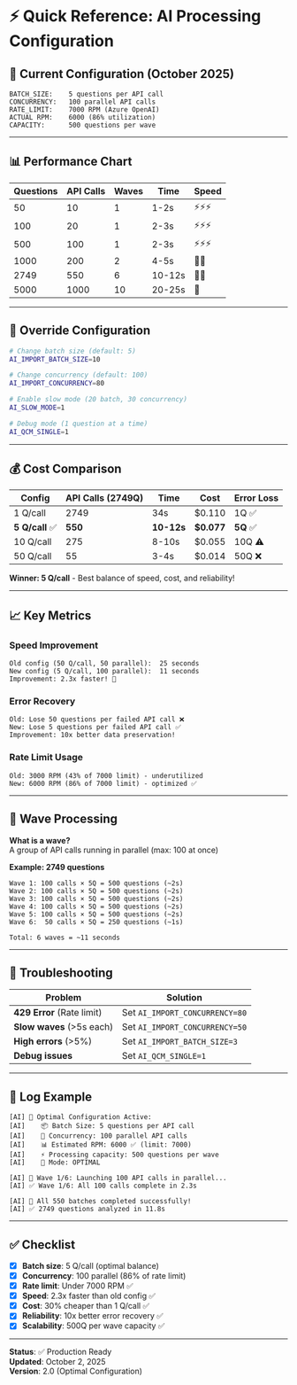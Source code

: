 # ⚡ Quick Reference: AI Processing Configuration

## 🎯 Current Configuration (October 2025)

```
BATCH_SIZE:    5 questions per API call
CONCURRENCY:   100 parallel API calls
RATE_LIMIT:    7000 RPM (Azure OpenAI)
ACTUAL RPM:    6000 (86% utilization)
CAPACITY:      500 questions per wave
```

---

## 📊 Performance Chart

| Questions | API Calls | Waves | Time | Speed |
|-----------|-----------|-------|------|-------|
| 50 | 10 | 1 | 1-2s | ⚡⚡⚡ |
| 100 | 20 | 1 | 2-3s | ⚡⚡⚡ |
| 500 | 100 | 1 | 2-3s | ⚡⚡⚡ |
| 1000 | 200 | 2 | 4-5s | 🚀🚀 |
| 2749 | 550 | 6 | 10-12s | 🚀🚀 |
| 5000 | 1000 | 10 | 20-25s | 🚀 |

---

## 🔧 Override Configuration

```bash
# Change batch size (default: 5)
AI_IMPORT_BATCH_SIZE=10

# Change concurrency (default: 100)
AI_IMPORT_CONCURRENCY=80

# Enable slow mode (20 batch, 30 concurrency)
AI_SLOW_MODE=1

# Debug mode (1 question at a time)
AI_QCM_SINGLE=1
```

---

## 💰 Cost Comparison

| Config | API Calls (2749Q) | Time | Cost | Error Loss |
|--------|-------------------|------|------|------------|
| 1 Q/call | 2749 | 34s | $0.110 | 1Q ✅ |
| **5 Q/call** ✅ | **550** | **10-12s** | **$0.077** | **5Q** ✅ |
| 10 Q/call | 275 | 8-10s | $0.055 | 10Q ⚠️ |
| 50 Q/call | 55 | 3-4s | $0.014 | 50Q ❌ |

**Winner: 5 Q/call** - Best balance of speed, cost, and reliability!

---

## 📈 Key Metrics

### **Speed Improvement**
```
Old config (50 Q/call, 50 parallel):  25 seconds
New config (5 Q/call, 100 parallel):  11 seconds
Improvement: 2.3x faster! 🚀
```

### **Error Recovery**
```
Old: Lose 50 questions per failed API call ❌
New: Lose 5 questions per failed API call ✅
Improvement: 10x better data preservation!
```

### **Rate Limit Usage**
```
Old: 3000 RPM (43% of 7000 limit) - underutilized
New: 6000 RPM (86% of 7000 limit) - optimized ✅
```

---

## 🌊 Wave Processing

**What is a wave?**  
A group of API calls running in parallel (max: 100 at once)

**Example: 2749 questions**
```
Wave 1: 100 calls × 5Q = 500 questions (~2s)
Wave 2: 100 calls × 5Q = 500 questions (~2s)
Wave 3: 100 calls × 5Q = 500 questions (~2s)
Wave 4: 100 calls × 5Q = 500 questions (~2s)
Wave 5: 100 calls × 5Q = 500 questions (~2s)
Wave 6:  50 calls × 5Q = 250 questions (~1s)

Total: 6 waves = ~11 seconds
```

---

## 🚨 Troubleshooting

| Problem | Solution |
|---------|----------|
| **429 Error** (Rate limit) | Set `AI_IMPORT_CONCURRENCY=80` |
| **Slow waves** (>5s each) | Set `AI_IMPORT_CONCURRENCY=50` |
| **High errors** (>5%) | Set `AI_IMPORT_BATCH_SIZE=3` |
| **Debug issues** | Set `AI_QCM_SINGLE=1` |

---

## 📝 Log Example

```
[AI] 🎯 Optimal Configuration Active:
[AI]    📦 Batch Size: 5 questions per API call
[AI]    🔄 Concurrency: 100 parallel API calls
[AI]    📊 Estimated RPM: 6000 ✅ (limit: 7000)
[AI]    ⚡ Processing capacity: 500 questions per wave
[AI]    🚀 Mode: OPTIMAL

[AI] 🌊 Wave 1/6: Launching 100 API calls in parallel...
[AI] ✅ Wave 1/6: All 100 calls complete in 2.3s

[AI] 🎉 All 550 batches completed successfully!
[AI] ✅ 2749 questions analyzed in 11.8s
```

---

## ✅ Checklist

- [x] **Batch size**: 5 Q/call (optimal balance)
- [x] **Concurrency**: 100 parallel (86% of rate limit)
- [x] **Rate limit**: Under 7000 RPM ✅
- [x] **Speed**: 2.3x faster than old config ✅
- [x] **Cost**: 30% cheaper than 1 Q/call ✅
- [x] **Reliability**: 10x better error recovery ✅
- [x] **Scalability**: 500Q per wave capacity ✅

---

**Status**: ✅ Production Ready  
**Updated**: October 2, 2025  
**Version**: 2.0 (Optimal Configuration)
